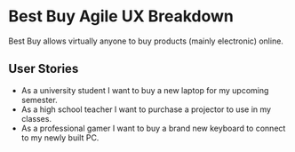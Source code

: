 # Best Buy Agile UX Breakdown
Best Buy allows virtually anyone to buy products (mainly electronic) online.
## User Stories
- As a university student I want to buy a new laptop for my upcoming semester.
- As a high school teacher I want to purchase a projector to use in my classes.
- As a professional gamer I want to buy a brand new keyboard to connect to my newly built PC.